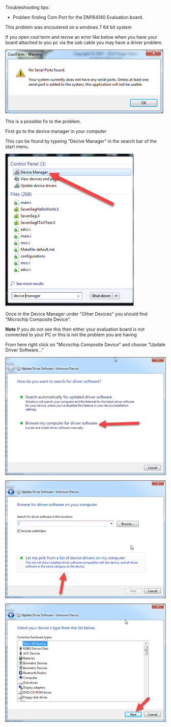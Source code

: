Troubleshooting tips:

*  Problem finding Com Port for the DM164140 Evaluation board.

 This problem was encoutered on a windows 7 64 bit system
 
 If you open cool term and recive an error like below when you have your board attached to you pc via the usb cable you may have a driver problem.
 
 ![alt text](https://github.com/RShankar/Intro-to-Microprocessors/blob/master/Trouble%20Shooting/T1.png "Error")

This is a possible fix to the problem.

First go to the device manager in your computer

This can be found by typeing "Decive Manager" in the search bar of the start menu.

![alt text](https://github.com/RShankar/Intro-to-Microprocessors/blob/master/Trouble%20Shooting/T2.png "Start Menu")

Once in the Device Manager under "Other Devices" you should find "Microchip Composite Device".

**Note** If you do not see this then either your evaluation board is not connected to your PC or this is not the problem you are having

From here right click on "Microchip Composite Device" and choose "Update Driver Software..."

![alt text](https://github.com/RShankar/Intro-to-Microprocessors/blob/master/Trouble%20Shooting/T4.png)

![alt text](https://github.com/RShankar/Intro-to-Microprocessors/blob/master/Trouble%20Shooting/T5.png)

![alt text](https://github.com/RShankar/Intro-to-Microprocessors/blob/master/Trouble%20Shooting/T6.png)
